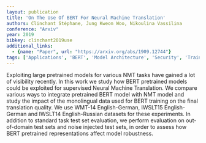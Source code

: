 ```yaml
---
layout: publication
title: 'On The Use Of BERT For Neural Machine Translation'
authors: Clinchant Stéphane, Jung Kweon Woo, Nikoulina Vassilina
conference: "Arxiv"
year: 2019
bibkey: clinchant2019use
additional_links:
  - {name: "Paper", url: "https://arxiv.org/abs/1909.12744"}
tags: ['Applications', 'BERT', 'Model Architecture', 'Security', 'Training Techniques']
---
```

Exploiting large pretrained models for various NMT tasks have gained a lot of visibility recently. In this work we study how BERT pretrained models could be exploited for supervised Neural Machine Translation. We compare various ways to integrate pretrained BERT model with NMT model and study the impact of the monolingual data used for BERT training on the final translation quality. We use WMT-14 English-German, IWSLT15 English-German and IWSLT14 English-Russian datasets for these experiments. In addition to standard task test set evaluation, we perform evaluation on out-of-domain test sets and noise injected test sets, in order to assess how BERT pretrained representations affect model robustness.
